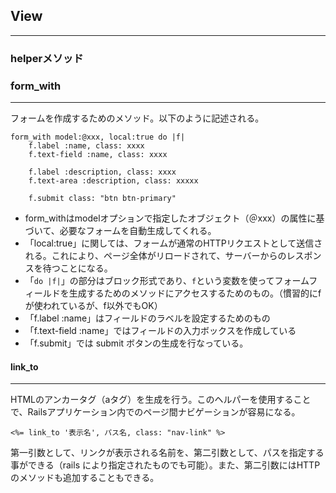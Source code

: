 ## View

------

### helperメソッド

### form_with

------

フォームを作成するためのメソッド。以下のように記述される。

```
form_with model:@xxx, local:true do |f|
	f.label :name, class: xxxx
	f.text-field :name, class: xxxx
	
	f.label :description, class: xxxx
	f.text-area :description, class: xxxxx
	
	f.submit class: "btn btn-primary" 
```

- form_withはmodelオプションで指定したオブジェクト（＠xxx）の属性に基づいて、必要なフォームを自動生成してくれる。
- 「local:true」に関しては、フォームが通常のHTTPリクエストとして送信される。これにより、ページ全体がリロードされて、サーバーからのレスポンスを待つことになる。
- 「`do |f|`」の部分はブロック形式であり、`f`という変数を使ってフォームフィールドを生成するためのメソッドにアクセスするためのもの。（慣習的にf が使われているが、f以外でもOK）
- 「f.label :name」はフィールドのラベルを設定するためのもの
- 「f.text-field :name」ではフィールドの入力ボックスを作成している
- 「f.submit」では submit ボタンの生成を行なっている。



#### link_to 

------

HTMLのアンカータグ（aタグ）を生成を行う。このヘルパーを使用することで、Railsアプリケーション内でのページ間ナビゲーションが容易になる。

```
<%= link_to '表示名', パス名, class: "nav-link" %>
```

第一引数として、リンクが表示される名前を、第二引数として、パスを指定する事ができる（rails により指定されたものでも可能）。また、第二引数にはHTTPのメソッドも追加することもできる。
